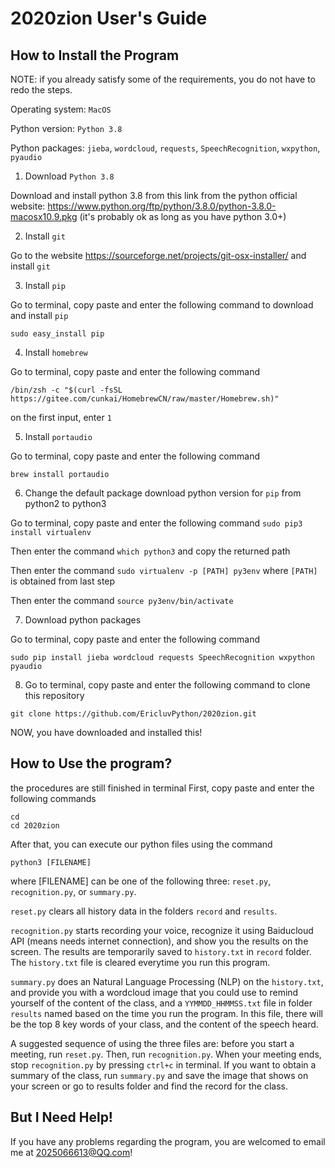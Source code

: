 # 2020zion User's Guide

## How to Install the Program
NOTE: if you already satisfy some of the requirements, you do not have to redo the steps.

Operating system: ```MacOS```

Python version: ```Python 3.8```

Python packages: ```jieba```, ```wordcloud```, ```requests```, ```SpeechRecognition```, ```wxpython```, ```pyaudio```

1. Download ```Python 3.8```

Download and install python 3.8 from this link from the python official website: 
    https://www.python.org/ftp/python/3.8.0/python-3.8.0-macosx10.9.pkg
(it's probably ok as long as you have python 3.0+)

2. Install ```git```

Go to the website https://sourceforge.net/projects/git-osx-installer/ and install ```git```

3. Install ```pip```

Go to terminal, copy paste and enter the following command to download and install ```pip```
```
sudo easy_install pip
```

4. Install ```homebrew```

Go to terminal, copy paste and enter the following command
```
/bin/zsh -c "$(curl -fsSL https://gitee.com/cunkai/HomebrewCN/raw/master/Homebrew.sh)"
```
on the first input, enter ```1```

5. Install ```portaudio```

Go to terminal, copy paste and enter the following command
```
brew install portaudio
```

6. Change the default package download python version for ```pip``` from python2 to python3

Go to terminal, copy paste and enter the following command ```sudo pip3 install virtualenv```

Then enter the command ```which python3``` and copy the returned path

Then enter the command ```sudo virtualenv -p [PATH] py3env``` where ```[PATH]``` is obtained from last step

Then enter the command ```source py3env/bin/activate```

7. Download python packages

Go to terminal, copy paste and enter the following command
```
sudo pip install jieba wordcloud requests SpeechRecognition wxpython pyaudio
```

8. Go to terminal, copy paste and enter the following command to clone this repository
```
git clone https://github.com/EricluvPython/2020zion.git
```

NOW, you have downloaded and installed this!

## How to Use the program?
the procedures are still finished in terminal
First, copy paste and enter the following commands
```
cd
cd 2020zion
```
After that, you can execute our python files using the command
```
python3 [FILENAME]
```
where [FILENAME] can be one of the following three: ```reset.py```, ```recognition.py```, or ```summary.py```.

```reset.py``` clears all history data in the folders ```record``` and ```results```.

```recognition.py``` starts recording your voice, recognize it using Baiducloud API (means needs internet connection), and show you the results on the screen. The results are temporarily saved to ```history.txt``` in ```record``` folder. The ```history.txt``` file is cleared everytime you run this program.

```summary.py``` does an Natural Language Processing (NLP) on the ```history.txt```, and provide you with a wordcloud image that you could use to remind yourself of the content of the class, and a ```YYMMDD_HHMMSS.txt``` file in folder ```results``` named based on the time you run the program. In this file, there will be the top 8 key words of your class, and the content of the speech heard.

A suggested sequence of using the three files are: before you start a meeting, run ```reset.py```. Then, run ```recognition.py```. When your meeting ends, stop ```recognition.py``` by pressing ```ctrl+c``` in terminal. If you want to obtain a summary of the class, run ```summary.py``` and save the image that shows on your screen or go to results folder and find the record for the class.

## But I Need Help!
If you have any problems regarding the program, you are welcomed to email me at 2025066613@QQ.com!
